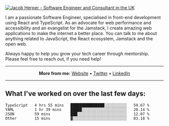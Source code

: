 [![Jacob Herper - Software Engineer and Consultant in the UK](https://res.cloudinary.com/jacobherper/image/upload/v1641506277/gh-image.png)](https://jacobherper.com/)

I am a passionate Software Engineer, specialised in front-end development using React and TypeScript. As an advocate for web performance and accessibility and an evangelist for the Jamstack, I create amazing web applications to make the internet a better place. You can talk to me about anything related to JavaScript, the React ecosystem, Jamstack and the open web.

Always happy to help you grow your tech career through mentorship. Please feel free to reach out, if you need help!

---

<p align="center">
  <strong>More from me:</strong> 
  <a href="https://jacobherper.com/">Website</a> •
  <a href="https://twitter.com/intent/follow?screen_name=jakeherp&tw_p=followbutton">Twitter</a> •
  <a href="https://www.linkedin.com/in/jacobherper/">LinkedIn</a>
</p>

---

## What I've worked on over the last few days:

<!--START_SECTION:waka-->

```text
TypeScript   4 hrs 55 mins   ███████████████░░░░░░░░░░   59.67 %
YAML         1 hr 39 mins    █████░░░░░░░░░░░░░░░░░░░░   20.14 %
JSON         59 mins         ███░░░░░░░░░░░░░░░░░░░░░░   12.07 %
Other        15 mins         ▓░░░░░░░░░░░░░░░░░░░░░░░░   03.18 %
```

<!--END_SECTION:waka-->

